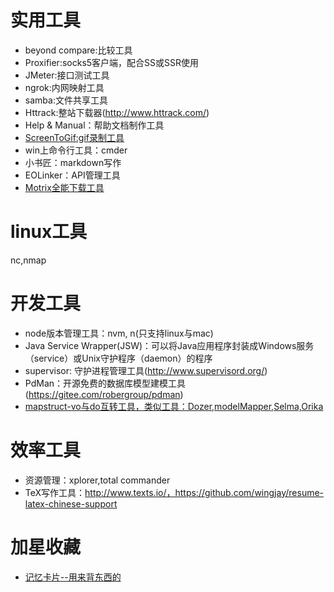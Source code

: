 # 实用工具
- beyond compare:比较工具
- Proxifier:socks5客户端，配合SS或SSR使用
- JMeter:接口测试工具
- ngrok:内网映射工具
- samba:文件共享工具
- Httrack:整站下载器(http://www.httrack.com/)
- Help & Manual：帮助文档制作工具
- [ScreenToGif:gif录制工具](https://github.com/NickeManarin/ScreenToGif)
- win上命令行工具：cmder
- 小书匠：markdown写作
- EOLinker：API管理工具
- [Motrix全能下载工具](https://github.com/agalwood/Motrix)

# linux工具
nc,nmap


# 开发工具
- node版本管理工具：nvm, n(只支持linux与mac)
- Java Service Wrapper(JSW)：可以将Java应用程序封装成Windows服务（service）或Unix守护程序（daemon）的程序
- supervisor: 守护进程管理工具(http://www.supervisord.org/)
- PdMan：开源免费的数据库模型建模工具(https://gitee.com/robergroup/pdman)
- [mapstruct-vo与do互转工具，类似工具：Dozer,modelMapper,Selma,Orika](https://mapstruct.org/)

# 效率工具
- 资源管理：xplorer,total commander
- TeX写作工具：http://www.texts.io/，https://github.com/wingjay/resume-latex-chinese-support

# 加星收藏
- [记忆卡片--用来背东西的](https://apps.ankiweb.net/)